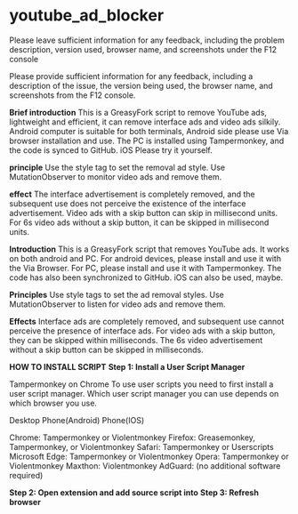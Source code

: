 # youtube_ad_blocker
Please leave sufficient information for any feedback, including the problem description, version used, browser name, and screenshots under the F12 console

Please provide sufficient information for any feedback, including a description of the issue, the version being used, the browser name, and screenshots from the F12 console.

**Brief introduction**
This is a GreasyFork script to remove YouTube ads, lightweight and efficient, it can remove interface ads and video ads silkily. Android computer is suitable for both terminals, Android side please use Via browser installation and use. The PC is installed using Tampermonkey, and the code is synced to GitHub. iOS Please try it yourself.

**principle**
Use the style tag to set the removal ad style.
Use MutationObserver to monitor video ads and remove them.

**effect**
The interface advertisement is completely removed, and the subsequent use does not perceive the existence of the interface advertisement.
Video ads with a skip button can skip in millisecond units.
For 6s video ads without a skip button, it can be skipped in millisecond units.

**Introduction**
This is a GreasyFork script that removes YouTube ads. It works on both android and PC. For android devices, please install and use it with the Via Browser. For PC, please install and use it with Tampermonkey. The code has also been synchronized to GitHub. iOS can also be used, maybe.

**Principles**
Use style tags to set the ad removal styles.
Use MutationObserver to listen for video ads and remove them.

**Effects**
Interface ads are completely removed, and subsequent use cannot perceive the presence of interface ads.
For video ads with a skip button, they can be skipped within milliseconds.
The 6s video advertisement without a skip button can be skipped in milliseconds.

**HOW TO INSTALL SCRIPT**
**Step 1: Install a User Script Manager**

Tampermonkey on Chrome
To use user scripts you need to first install a user script manager. Which user script manager you can use depends on which browser you use.

Desktop Phone(Android) Phone(IOS)

Chrome: Tampermonkey or Violentmonkey
Firefox: Greasemonkey, Tampermonkey, or Violentmonkey
Safari: Tampermonkey or Userscripts
Microsoft Edge: Tampermonkey or Violentmonkey
Opera: Tampermonkey or Violentmonkey
Maxthon: Violentmonkey
AdGuard: (no additional software required)

**Step 2: Open extension and add source script into**
**Step 3: Refresh browser**
